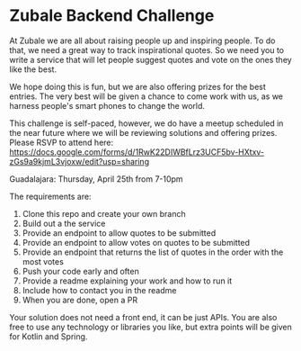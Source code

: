# Zubale Backend Challenge 

At Zubale we are all about raising people up and inspiring people. To do that, we need a great way to track inspirational quotes. So we need you to write a service that will let people suggest quotes and vote on the ones they like the best.

We hope doing this is fun, but we are also offering prizes for the best entries. The very best will be given a chance to come work with us, as we harness people's smart phones to change the world. 

This challenge is self-paced, however, we do have a meetup scheduled in the near future where we will be reviewing solutions and offering prizes. Please RSVP to attend here: https://docs.google.com/forms/d/1RwK22DIWBfLrz3UCF5bv-HXtxv-zGs9a9kjmL3vjoxw/edit?usp=sharing

Guadalajara: Thursday, April 25th from 7-10pm 

The requirements are:
1. Clone this repo and create your own branch
2. Build out a the service
3. Provide an endpoint to allow quotes to be submitted 
4. Provide an endpoint to allow votes on quotes to be submitted 
5. Provide an endpoint that returns the list of quotes in the order with the most votes
6. Push your code early and often 
7. Provide a readme explaining your work and how to run it
8. Include how to contact you in the readme
9. When you are done, open a PR

Your solution does not need a front end, it can be just APIs. You are also free to use any technology or libraries you like, but extra points will be given for Kotlin and Spring. 
